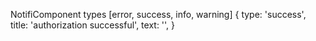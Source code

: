 NotifiComponent 
  types [error, success, info, warning]
    {
      type: 'success',
      title: 'authorization successful',
      text: '',
    }